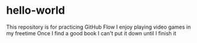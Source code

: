 # hello-world
This repository is for practicing GitHub Flow
I enjoy playing video games in my freetime
Once I find a good book I can't put it down until I finish it
